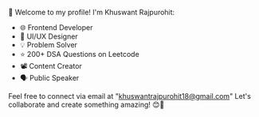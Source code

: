 👋 Welcome to my profile! I'm Khuswant Rajpurohit:

- 🌐 Frontend Developer
- 🎨 UI/UX Designer
- 💡 Problem Solver
- ⭐ 200+ DSA Questions on Leetcode
- 📽️ Content Creator
- 🗣️ Public Speaker

Feel free to connect via email at "khuswantrajpurohit18@gmail.com" Let's collaborate and create something amazing! 😊🚀
